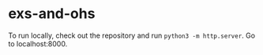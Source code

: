 # exs-and-ohs

To run locally, check out the repository and run `python3 -m http.server`. Go to localhost:8000.
